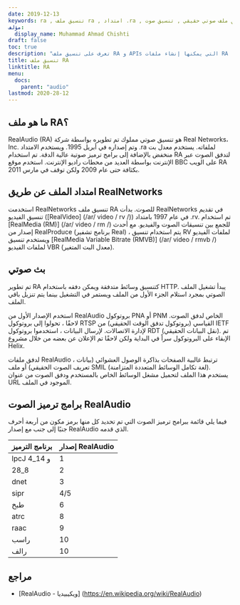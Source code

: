 ```yaml
---
date: 2019-12-13
keywords: ra , تنسيق ملف ra , امتداد .ra , تنسيق ملف صوتي حقيقي , تنسيق صوت ra , تنسيق ملف RealAudio
مؤلف:
  display_name: Muhammad Ahmad Chishti
draft: false
toc: true
description: "تعرف على تنسيق ملف RA و APIs التي يمكنها إنشاء ملفات RA وفتحها."
title: تنسيق ملف RA
linktitle: RA
menu:
  docs:
    parent: "audio"
lastmod: 2020-28-12
---
```


## ما هو ملف RA؟

RealAudio (RA) هو تنسيق صوتي مملوك تم تطويره بواسطة شركة Real Networks، Inc. وتم إصداره في أبريل 1995. ويستخدم الامتداد .ra لملفاته. يستخدم معدل بت منخفض بالإضافة إلى برامج ترميز صوتية عالية الدقة. تم استخدام RA لتدفق الصوت عبر الإنترنت بواسطة العديد من محطات راديو الإنترنت. استخدم موقع BBC على الويب RA بكثافة حتى عام 2009 ولكن توقف في مارس 2011.

## امتداد الملف عن طريق RealNetworks ##

استخدمت RealNetworks تنسيق ملف RA للصوت. بدأت RealNetworks في تقديم تنسيق الفيديو ([RealVideo] (/ar/ video / rv /)) في عام 1997 بامتداد .rv. تم استخدام [RealMedia (RM)] (/ar/ video / rm /) للجمع بين تنسيقات الصوت والفيديو. مع أحدث إصدار من RealProduce (برنامج تشفير Real) ، يتم استخدام تنسيق RV لملفات الفيديو ويستخدم تنسيق [RealMedia Variable Bitrate (RMVB)] (/ar/ video / rmvb /) لملفات الفيديو VBR (معدل البت المتغير).

## بث صوتي ##

تم تطوير RA كتنسيق وسائط متدفقة ويمكن دفقه باستخدام HTTP. يبدأ تشغيل الملف الصوتي بمجرد استلام الجزء الأول من الملف ويستمر في التشغيل بينما يتم تنزيل باقي الملف.

استخدم الإصدار الأول من RealAudio بروتوكول PNA أو PNM الخاص لدفق الصوت. لاحقًا ، تحولوا إلى بروتوكول RTSP القياسي (بروتوكول تدفق الوقت الحقيقي) من IETF لإدارة الاتصالات. لإرسال البيانات ، استخدموا بروتوكول RDT (نقل البيانات الحقيقي). تم الإبقاء على البروتوكول سراً في البداية ولكن لاحقًا تم الإعلان عن بعضه من خلال مشروع Helix.

لدفق ملفات RealAudio ، ترتبط غالبية الصفحات بذاكرة الوصول العشوائي (بيانات تعريف الصوت الحقيقي) أو ملف SMIL (لغة تكامل الوسائط المتعددة المتزامنة). يستخدم هذا الملف لتحميل مشغل الوسائط الخاص بالمستخدم ودفق الصوت من عنوان URL الموجود في الملف.

## برامج ترميز الصوت RealAudio ##

فيما يلي قائمة ببرامج ترميز الصوت التي تم تحديد كل منها برمز مكون من أربعة أحرف جنبًا إلى جنب مع إصدار RealAudio الذي قدمه.

| برنامج الترميز | إصدار RealAudio |
| --- | --- |
| lpcJ و 14_4 | 1 |
| 28_8 | 2 |
| dnet | 3 |
| sipr | 4/5 |
| طبخ | 6 |
| atrc | 8 |
| raac | 9 |
| راسب | 10 |
| رالف | 10 |

## مراجع ##

- [RealAudio - ويكيبيديا] (https://en.wikipedia.org/wiki/RealAudio)

